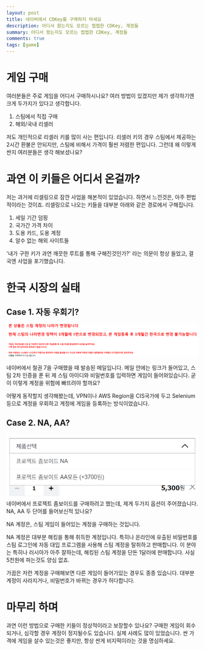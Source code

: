 ```yaml
---
layout: post
title: 네이버에서 CDKey를 구매하지 마세요
description: 어디서 왔는지도 모르는 찝찝한 CDKey, 계정들
summary: 어디서 왔는지도 모르는 찝찝한 CDKey, 계정들
comments: true
tags: [game]
---
```


# 게임 구매

여러분들은 주로 게임을 어디서 구매하시나요? 여러 방법이 있겠지만 제가 생각하기엔 크게 두가지가 있다고 생각합니다.

1. 스팀에서 직접 구매
2. 해외/국내 리셀러

저도 개인적으로 리셀러 키를 많이 사는 편입니다. 리셀러 키의 경우 스팀에서 제공하는 2시간 환불은 안되지만, 스팀에 비해서 가격이 훨씬 저렴한 편입니다. 그런데 왜 이렇게 싼지 여러분들은 생각 해보셨나요?

# 과연 이 키들은 어디서 온걸까?

저는 과거에 리셀링으로 잠깐 사업을 해본적이 있었습니다. 하면서 느낀것은, 아주 편법적이라는 것이죠. 리셀링으로 나오는 키들을 대부분 아래와 같은 경로에서 구해집니다.

1. 세일 기간 덤핑
2. 국가간 가격 차이
3. 도용 카드, 도용 계정
4. 알수 없는 해외 사이트들

'내가 구한 키가 과연 깨끗한 루트를 통해 구해진것인가?' 라는 의문이 항상 들었고, 결국엔 사업을 포기했습니다.

# 한국 시장의 실태

## Case 1. 자동 우회기?

![Steam subscription country changer](/images/2023-02-08-dont-buy-cdkey/Screenshot%202023-02-09%20003939.png)

네이버에서 철권 7을 구매했을 때 발송된 메일입니다. 메일 안에는 링크가 들어있고, 스팀 2차 인증을 푼 뒤 제 스팀 아이디와 비밀번호를 입력하면 게임이 들어와있습니다. 굳이 이렇게 계정을 위험에 빠뜨려야 할까요?

어떻게 동작할지 생각해봤는데, VPN이나 AWS Region을 CIS국가에 두고 Selenium 등으로 계정을 우회하고 계정에 게임을 등록하는 방식이었습니다.

## Case 2. NA, AA?

![](/images/2023-02-08-dont-buy-cdkey/Screenshot%202023-02-09%20005004.png)
네이버에서 프로젝트 좀보이드를 구매하려고 했는데, 제게 두가지 옵션이 주어졌습니다. NA, AA 두 단어를 들어보신적 있나요?

NA 계정은, 스팀 게임이 들어있는 계정을 구매하는 것입니다.

NA 계정은 대부분 해킹을 통해 취득한 계정입니다. 특히나 온라인에 유출된 비밀번호를 스팀 로그인에 자동 대입 프로그램을 사용해 스팀 계정을 탈취하고 판매합니다. 이 분야는 특히나 러시아가 아주 잘하는데, 해킹된 스팀 계정을 단돈 1달러에 판매합니다. 사실 5천원에 파는것도 양심 없죠.

가끔은 저런 계정을 구매해보면 다른 게임이 들어가있는 경우도 종종 있습니다. 대부분 계정이 사라지거나, 비밀번호가 바뀌는 경우가 허다합니다.

# 마무리 하며

과연 이런 방법으로 구매한 키들이 정상적이라고 보장할수 있나요? 구매한 게임이 회수되거나, 심각할 경우 계정이 정지될수도 있습니다. 실제 사례도 많이 있었습니다. 싼 가격에 게임을 살수 있는것은 좋지만, 항상 싼게 비지떡이라는 것을 명심하세요.
